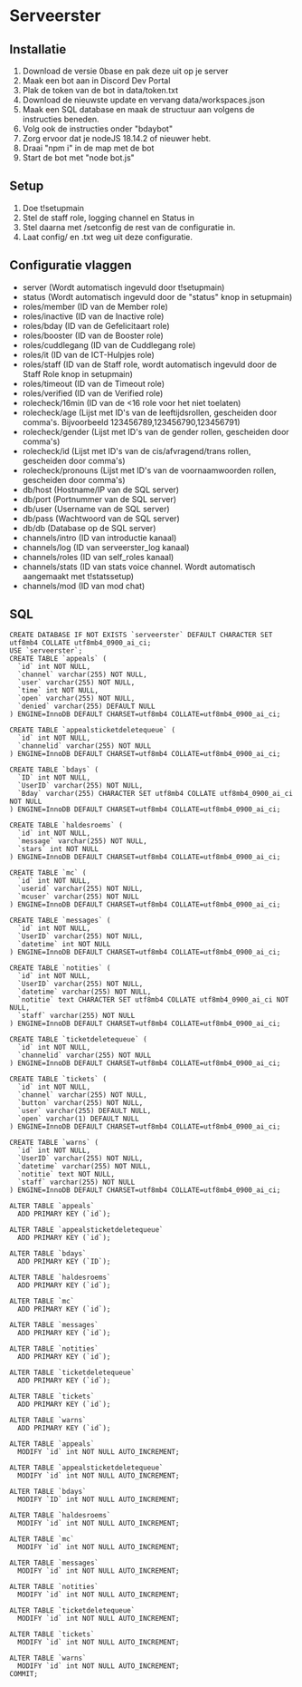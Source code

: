 # Serveerster
## Installatie
1. Download de versie 0base en pak deze uit op je server
2. Maak een bot aan in Discord Dev Portal
3. Plak de token van de bot in data/token.txt
4. Download de nieuwste update en vervang data/workspaces.json
5. Maak een SQL database en maak de structuur aan volgens de instructies beneden.
6. Volg ook de instructies onder "bdaybot"
7. Zorg ervoor dat je nodeJS 18.14.2 of nieuwer hebt.
8. Draai "npm i" in de map met de bot
9. Start de bot met "node bot.js"

## Setup
1. Doe t!setupmain
2. Stel de staff role, logging channel en Status in
3. Stel daarna met /setconfig de rest van de configuratie in.
4. Laat config/ en .txt weg uit deze configuratie.

## Configuratie vlaggen
- server (Wordt automatisch ingevuld door t!setupmain)
- status (Wordt automatisch ingevuld door de "status" knop in setupmain)
- roles/member (ID van de Member role)
- roles/inactive (ID van de Inactive role)
- roles/bday (ID van de Gefelicitaart role)
- roles/booster (ID van de Booster role)
- roles/cuddlegang (ID van de Cuddlegang role)
- roles/it (ID van de ICT-Hulpjes role)
- roles/staff (ID van de Staff role, wordt automatisch ingevuld door de Staff Role knop in setupmain)
- roles/timeout (ID van de Timeout role)
- roles/verified (ID van de Verified role)
- rolecheck/16min (ID van de <16 role voor het niet toelaten)
- rolecheck/age (Lijst met ID's van de leeftijdsrollen, gescheiden door comma's. Bijvoorbeeld 123456789,123456790,123456791)
- rolecheck/gender (Lijst met ID's van de gender rollen, gescheiden door comma's)
- rolecheck/id (Lijst met ID's van de cis/afvragend/trans rollen, gescheiden door comma's)
- rolecheck/pronouns (Lijst met ID's van de voornaamwoorden rollen, gescheiden door comma's)
- db/host (Hostname/IP van de SQL server)
- db/port (Portnummer van de SQL server)
- db/user (Username van de SQL server)
- db/pass (Wachtwoord van de SQL server)
- db/db (Database op de SQL server)
- channels/intro (ID van introductie kanaal)
- channels/log (ID van serveerster_log kanaal)
- channels/roles (ID van self_roles kanaal)
- channels/stats (ID van stats voice channel. Wordt automatisch aangemaakt met t!statssetup)
- channels/mod (ID van mod chat)

## SQL
```
CREATE DATABASE IF NOT EXISTS `serveerster` DEFAULT CHARACTER SET utf8mb4 COLLATE utf8mb4_0900_ai_ci;
USE `serveerster`;
CREATE TABLE `appeals` (
  `id` int NOT NULL,
  `channel` varchar(255) NOT NULL,
  `user` varchar(255) NOT NULL,
  `time` int NOT NULL,
  `open` varchar(255) NOT NULL,
  `denied` varchar(255) DEFAULT NULL
) ENGINE=InnoDB DEFAULT CHARSET=utf8mb4 COLLATE=utf8mb4_0900_ai_ci;

CREATE TABLE `appealsticketdeletequeue` (
  `id` int NOT NULL,
  `channelid` varchar(255) NOT NULL
) ENGINE=InnoDB DEFAULT CHARSET=utf8mb4 COLLATE=utf8mb4_0900_ai_ci;

CREATE TABLE `bdays` (
  `ID` int NOT NULL,
  `UserID` varchar(255) NOT NULL,
  `Bday` varchar(255) CHARACTER SET utf8mb4 COLLATE utf8mb4_0900_ai_ci NOT NULL
) ENGINE=InnoDB DEFAULT CHARSET=utf8mb4 COLLATE=utf8mb4_0900_ai_ci;

CREATE TABLE `haldesroems` (
  `id` int NOT NULL,
  `message` varchar(255) NOT NULL,
  `stars` int NOT NULL
) ENGINE=InnoDB DEFAULT CHARSET=utf8mb4 COLLATE=utf8mb4_0900_ai_ci;

CREATE TABLE `mc` (
  `id` int NOT NULL,
  `userid` varchar(255) NOT NULL,
  `mcuser` varchar(255) NOT NULL
) ENGINE=InnoDB DEFAULT CHARSET=utf8mb4 COLLATE=utf8mb4_0900_ai_ci;

CREATE TABLE `messages` (
  `id` int NOT NULL,
  `UserID` varchar(255) NOT NULL,
  `datetime` int NOT NULL
) ENGINE=InnoDB DEFAULT CHARSET=utf8mb4 COLLATE=utf8mb4_0900_ai_ci;

CREATE TABLE `notities` (
  `id` int NOT NULL,
  `UserID` varchar(255) NOT NULL,
  `datetime` varchar(255) NOT NULL,
  `notitie` text CHARACTER SET utf8mb4 COLLATE utf8mb4_0900_ai_ci NOT NULL,
  `staff` varchar(255) NOT NULL
) ENGINE=InnoDB DEFAULT CHARSET=utf8mb4 COLLATE=utf8mb4_0900_ai_ci;

CREATE TABLE `ticketdeletequeue` (
  `id` int NOT NULL,
  `channelid` varchar(255) NOT NULL
) ENGINE=InnoDB DEFAULT CHARSET=utf8mb4 COLLATE=utf8mb4_0900_ai_ci;

CREATE TABLE `tickets` (
  `id` int NOT NULL,
  `channel` varchar(255) NOT NULL,
  `button` varchar(255) NOT NULL,
  `user` varchar(255) DEFAULT NULL,
  `open` varchar(1) DEFAULT NULL
) ENGINE=InnoDB DEFAULT CHARSET=utf8mb4 COLLATE=utf8mb4_0900_ai_ci;

CREATE TABLE `warns` (
  `id` int NOT NULL,
  `UserID` varchar(255) NOT NULL,
  `datetime` varchar(255) NOT NULL,
  `notitie` text NOT NULL,
  `staff` varchar(255) NOT NULL
) ENGINE=InnoDB DEFAULT CHARSET=utf8mb4 COLLATE=utf8mb4_0900_ai_ci;

ALTER TABLE `appeals`
  ADD PRIMARY KEY (`id`);

ALTER TABLE `appealsticketdeletequeue`
  ADD PRIMARY KEY (`id`);

ALTER TABLE `bdays`
  ADD PRIMARY KEY (`ID`);

ALTER TABLE `haldesroems`
  ADD PRIMARY KEY (`id`);

ALTER TABLE `mc`
  ADD PRIMARY KEY (`id`);

ALTER TABLE `messages`
  ADD PRIMARY KEY (`id`);

ALTER TABLE `notities`
  ADD PRIMARY KEY (`id`);

ALTER TABLE `ticketdeletequeue`
  ADD PRIMARY KEY (`id`);

ALTER TABLE `tickets`
  ADD PRIMARY KEY (`id`);

ALTER TABLE `warns`
  ADD PRIMARY KEY (`id`);

ALTER TABLE `appeals`
  MODIFY `id` int NOT NULL AUTO_INCREMENT;

ALTER TABLE `appealsticketdeletequeue`
  MODIFY `id` int NOT NULL AUTO_INCREMENT;

ALTER TABLE `bdays`
  MODIFY `ID` int NOT NULL AUTO_INCREMENT;

ALTER TABLE `haldesroems`
  MODIFY `id` int NOT NULL AUTO_INCREMENT;

ALTER TABLE `mc`
  MODIFY `id` int NOT NULL AUTO_INCREMENT;

ALTER TABLE `messages`
  MODIFY `id` int NOT NULL AUTO_INCREMENT;

ALTER TABLE `notities`
  MODIFY `id` int NOT NULL AUTO_INCREMENT;

ALTER TABLE `ticketdeletequeue`
  MODIFY `id` int NOT NULL AUTO_INCREMENT;

ALTER TABLE `tickets`
  MODIFY `id` int NOT NULL AUTO_INCREMENT;

ALTER TABLE `warns`
  MODIFY `id` int NOT NULL AUTO_INCREMENT;
COMMIT;

```

